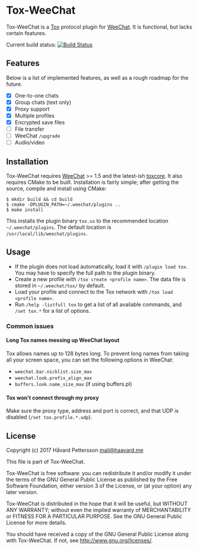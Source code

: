 # Tox-WeeChat
Tox-WeeChat is a [Tox][1] protocol plugin for [WeeChat][2]. It is functional,
but lacks certain features.

Current build status: [![Build Status](https://travis-ci.org/haavardp/tox-weechat.svg?branch=master)][3]

## Features
Below is a list of implemented features, as well as a rough roadmap for the
future.

 - [x] One-to-one chats
 - [x] Group chats (text only)
 - [x] Proxy support
 - [x] Multiple profiles
 - [x] Encrypted save files
 - [ ] File transfer
 - [ ] WeeChat `/upgrade`
 - [ ] Audio/video

## Installation
Tox-WeeChat requires [WeeChat][2] >= 1.5 and the latest-ish [toxcore][4]. It
also requires CMake to be built. Installation is fairly simple; after getting
the source, compile and install using CMake:

    $ mkdir build && cd build
    $ cmake -DPLUGIN_PATH=~/.weechat/plugins ..
    $ make install

This installs the plugin binary `tox.so` to the recommended location
`~/.weechat/plugins`. The default location is `/usr/local/lib/weechat/plugins`.

## Usage
 - If the plugin does not load automatically, load it with `/plugin load tox`.
   You may have to specify the full path to the plugin binary.
 - Create a new profile with `/tox create <profile name>`. The data file is
   stored in `~/.weechat/tox/` by default.
 - Load your profile and connect to the Tox network with
   `/tox load <profile name>`.
 - Run `/help -listfull tox` to get a list of all available commands, and
   `/set tox.*` for a list of options.

### Common issues

#### Long Tox names messing up WeeChat layout
Tox allows names up to 128 bytes long. To prevent long names from taking all
your screen space, you can set the following options in WeeChat:
 - `weechat.bar.nicklist.size_max`
 - `weechat.look.prefix_align_max`
 - `buffers.look.name_size_max` (if using buffers.pl)

#### Tox won't connect through my proxy
Make sure the proxy type, address and port is correct, and that UDP is
disabled (`/set tox.profile.*.udp`).

License
---------
Copyright (c) 2017 Håvard Pettersson <mail@haavard.me>

This file is part of Tox-WeeChat.

Tox-WeeChat is free software: you can redistribute it and/or modify
it under the terms of the GNU General Public License as published by
the Free Software Foundation, either version 3 of the License, or
(at your option) any later version.

Tox-WeeChat is distributed in the hope that it will be useful,
but WITHOUT ANY WARRANTY; without even the implied warranty of
MERCHANTABILITY or FITNESS FOR A PARTICULAR PURPOSE.  See the
GNU General Public License for more details.

You should have received a copy of the GNU General Public License
along with Tox-WeeChat.  If not, see <http://www.gnu.org/licenses/>.

[1]: http://tox.im
[2]: http://weechat.org
[3]: https://travis-ci.org/haavardp/tox-weechat
[4]: https://github.com/irungentoo/toxcore

